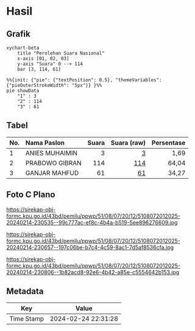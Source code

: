 # Hasil

## Grafik

```mermaid
xychart-beta
    title "Perolehan Suara Nasional"
    x-axis [01, 02, 03]
    y-axis "Suara" 0 --> 114
    bar [3, 114, 61]
```

```mermaid
%%{init: {"pie": {"textPosition": 0.5}, "themeVariables": {"pieOuterStrokeWidth": "5px"}} }%%
pie showData
    "1" : 3
    "2" : 114
    "3" : 61
```

## Tabel

| No. | Nama Paslon    | Suara | Suara (raw) | Persentase |
|:--- |:-------------- | -----:| -----------:| ----------:|
| 1   | ANIES MUHAIMIN | 3     | [3][p-1]    | 1,69       |
| 2   | PRABOWO GIBRAN | 114   | [114][p-2]  | 64,04      |
| 3   | GANJAR MAHFUD  | 61    | [61][p-3]   | 34,27      |


[p-1]: https://github.com/gigit-pemilu/pemilu-2024/blob/main/pilpres/hitung-suara/sub/51-bali/sub/08-buleleng/sub/07-sawan/sub/2012-sangsit/sub/025-tps/sub/paslon-1.txt
[p-2]: https://github.com/gigit-pemilu/pemilu-2024/blob/main/pilpres/hitung-suara/sub/51-bali/sub/08-buleleng/sub/07-sawan/sub/2012-sangsit/sub/025-tps/sub/paslon-2.txt
[p-3]: https://github.com/gigit-pemilu/pemilu-2024/blob/main/pilpres/hitung-suara/sub/51-bali/sub/08-buleleng/sub/07-sawan/sub/2012-sangsit/sub/025-tps/sub/paslon-3.txt

## Foto C Plano

https://sirekap-obj-formc.kpu.go.id/43bd/pemilu/ppwp/51/08/07/20/12/5108072012025-20240214-230535--99c777ac-ef8c-4b4a-b519-5ee896276609.jpg

https://sirekap-obj-formc.kpu.go.id/43bd/pemilu/ppwp/51/08/07/20/12/5108072012025-20240214-230657--197c06be-b7c4-4c59-8ac1-7d5af8536cfa.jpg

https://sirekap-obj-formc.kpu.go.id/43bd/pemilu/ppwp/51/08/07/20/12/5108072012025-20240214-230806--1b82acd8-92e6-4b42-a85e-c5554642b153.jpg


## Metadata

| Key        | Value               |
| ---------- | ------------------- |
| Time Stamp | 2024-02-24 22:31:28 |



